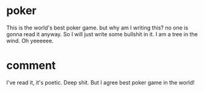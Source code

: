 # poker
This is the world's best poker game.
but why am I writing this?
no one is gonna read it anyway. So I will just write some bullshit in it.
I am a tree in the wind. Oh yeeeeee.

# comment
I've read it, it's poetic. Deep shit. But I agree best poker game in the world!
